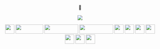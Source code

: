 
<div align="center">
  <br>
🤸
<br>
<br>
  <a href="https://rocky-replace-6c3.notion.site/Portfolio-4656015beab741edba68b18c34eb78bd"><img src="https://img.shields.io/badge/Portfolio-f7f7f7?style=for-the-badge&logo=notion&logoColor=black&link=https://cactus-silkworm-e8c.notion.site/6755d9c14e364d39b09e52113fd0dc37"/></a>

<img src="https://img.shields.io/badge/Github-000000?style=for-the-badge&logo=Github&logoColor=white" height="30"/>  <img src= "https://img.shields.io/badge/java-%23ED8B00.svg?style=for-the-badge&logo=java&logoColor=white" width="90" height="30"/>  <img src="https://img.shields.io/badge/javascript-F7DF1E?style=for-the-badge&logo=javascript&logoColor=black" width="110" height="30"/>  <img src="https://img.shields.io/badge/typescript-007acc?style=for-the-badge&logo=typescript&logoColor=black" width="110" height="30"/>  <img src="https://img.shields.io/badge/python-3670A0?style=for-the-badge&logo=python&logoColor=FF9E0F" height="30"/>
<img src="https://img.shields.io/badge/html5-E34F26?style=for-the-badge&logo=html5&logoColor=white" height="30"/>  <img src="https://img.shields.io/badge/css-1572B6?style=for-the-badge&logo=css3&logoColor=white" height="30"/>  <img src="https://img.shields.io/badge/Django-092E20?style=for-the-badge&logo=Django&logoColor=white" height="30"/>  <img src="https://img.shields.io/badge/Vue.js-4FC08D?style=for-the-badge&logo=Vue.js&logoColor=white" height="30"/>  <img src="https://img.shields.io/badge/React-61DAFB?style=for-the-badge&logo=React&logoColor=white" height="30"/> <img src="https://img.shields.io/badge/Kotlin-B125EA?style=for-the-badge&logo=Kotlin&logoColor=white" height="30"/>


</div>

